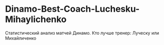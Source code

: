 # Dinamo-Best-Coach-Luchesku-Mihaylichenko
Статистический анализ матчей Динамо. Кто лучше тренер: Луческу или Михайличенко
